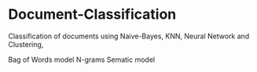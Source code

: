 # Document-Classification
Classification of documents using Naive-Bayes, KNN, Neural Network and Clustering, 

Bag of Words model
N-grams
Sematic model
